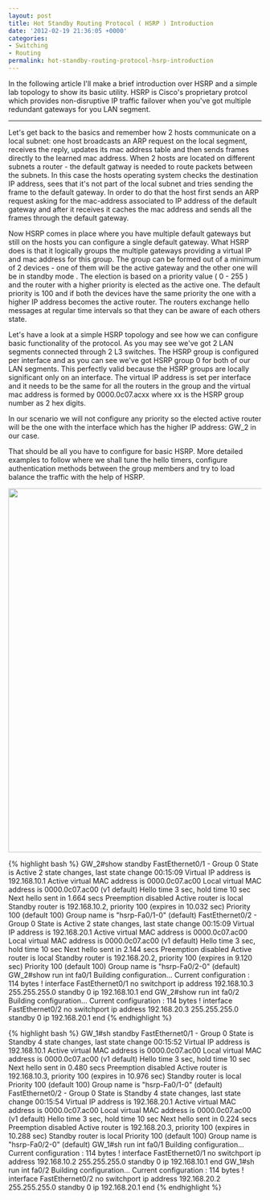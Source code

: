 ```yaml
---
layout: post
title: Hot Standby Routing Protocol ( HSRP ) Introduction
date: '2012-02-19 21:36:05 +0000'
categories:
- Switching
- Routing
permalink: hot-standby-routing-protocol-hsrp-introduction
---
```

In the following article I'll make a brief introduction over HSRP and a simple lab topology to show its basic utility. HSRP is Cisco's proprietary protcol which provides non-disruptive IP traffic failover when you've got multiple redundant gateways for you LAN segment. 

___

Let's get back to the basics and remember how 2 hosts communicate on a local subnet: one host broadcasts an ARP request on the local segment, receives the reply, updates its mac address table and then sends frames directly to the learned mac address. When 2 hosts are located on different subnets a router - the default gatway is needed to route packets between the subnets. In this case the hosts operating system checks the destination IP address, sees that it's not part of the local subnet and tries sending the frame to the default gateway. In order to do that the host first sends an ARP request asking for the mac-address associated to IP address of the default gateway and after it receives it caches the mac address and sends all the frames through the default gateway.

Now HSRP comes in place where you have multiple default gateways but still on the hosts you can configure a single default gateway. What HSRP does is that it logically groups the multiple gateways providing a virtual IP and mac address for this group. The group can be formed out of a minimum of 2 devices - one of them will be the active gateway and the other one will be in standby mode . The election is based on a priority value ( 0 - 255 ) and the router with a higher priority is elected as the active one. The default priority is 100 and if both the devices have the same priority the one with a higher IP address becomes the active router.&nbsp;The routers exchange hello messages at regular time intervals so that they can be aware of each others state.

Let's have a look at a simple HSRP topology and see how we can configure basic functionality of the protocol. As you may see we've got 2 LAN segments connected through 2 L3 switches. The HSRP group is configured per interface and as you can see we've got HSRP group 0 for both of our LAN segments. This perfectly valid because the HSRP groups are locally significant only on an interface. The virtual IP address is set per interface and it needs to be the same for all the routers in the group and the virtual mac address is formed by 0000.0c07.acxx where xx is the HSRP group number as 2 hex digits.

In our scenario we will not configure any priority so the elected active router will be the one with the interface which has the higher IP address: GW_2 in our case.

That should be all you have to configure for basic HSRP. More detailed examples to follow where we shall tune the hello timers, configure authentication methods between the group members and try to load balance the traffic with the help of HSRP.

<img class="aligncenter size-large wp-image-123" title="HSRP" src="{{'/public/images/BlankNetworkDiagram-777x1024.png' | prepend: site.baseurl | prepend: site.url }}" alt="" width="550" height="724" />

{% highlight bash %}
GW_2#show standby
FastEthernet0/1 - Group 0
  State is Active
    2 state changes, last state change 00:15:09
  Virtual IP address is 192.168.10.1
  Active virtual MAC address is 0000.0c07.ac00
    Local virtual MAC address is 0000.0c07.ac00 (v1 default)
  Hello time 3 sec, hold time 10 sec
    Next hello sent in 1.664 secs
  Preemption disabled
  Active router is local
  Standby router is 192.168.10.2, priority 100 (expires in 10.032 sec)
  Priority 100 (default 100)
  Group name is "hsrp-Fa0/1-0" (default)
FastEthernet0/2 - Group 0
  State is Active
    2 state changes, last state change 00:15:09
  Virtual IP address is 192.168.20.1
  Active virtual MAC address is 0000.0c07.ac00
    Local virtual MAC address is 0000.0c07.ac00 (v1 default)
  Hello time 3 sec, hold time 10 sec
    Next hello sent in 2.144 secs
  Preemption disabled
  Active router is local
  Standby router is 192.168.20.2, priority 100 (expires in 9.120 sec)
  Priority 100 (default 100)
  Group name is "hsrp-Fa0/2-0" (default)
GW_2#show run int fa0/1
Building configuration...
Current configuration : 114 bytes
!
interface FastEthernet0/1
 no switchport
 ip address 192.168.10.3 255.255.255.0
 standby 0 ip 192.168.10.1
end
GW_2#show run int fa0/2
Building configuration...
Current configuration : 114 bytes
!
interface FastEthernet0/2
 no switchport
 ip address 192.168.20.3 255.255.255.0
 standby 0 ip 192.168.20.1
end
{% endhighlight %} 

{% highlight bash %}
GW_1#sh standby
FastEthernet0/1 - Group 0
  State is Standby
    4 state changes, last state change 00:15:52
  Virtual IP address is 192.168.10.1
  Active virtual MAC address is 0000.0c07.ac00
    Local virtual MAC address is 0000.0c07.ac00 (v1 default)
  Hello time 3 sec, hold time 10 sec
    Next hello sent in 0.480 secs
  Preemption disabled
  Active router is 192.168.10.3, priority 100 (expires in 10.976 sec)
  Standby router is local
  Priority 100 (default 100)
  Group name is "hsrp-Fa0/1-0" (default)
FastEthernet0/2 - Group 0
  State is Standby
    4 state changes, last state change 00:15:54
  Virtual IP address is 192.168.20.1
  Active virtual MAC address is 0000.0c07.ac00
    Local virtual MAC address is 0000.0c07.ac00 (v1 default)
  Hello time 3 sec, hold time 10 sec
    Next hello sent in 0.224 secs
  Preemption disabled
  Active router is 192.168.20.3, priority 100 (expires in 10.288 sec)
  Standby router is local
  Priority 100 (default 100)
  Group name is "hsrp-Fa0/2-0" (default)
GW_1#sh run int fa0/1
Building configuration...
Current configuration : 114 bytes
!
interface FastEthernet0/1
 no switchport
 ip address 192.168.10.2 255.255.255.0
 standby 0 ip 192.168.10.1
end
GW_1#sh run int fa0/2
Building configuration...
Current configuration : 114 bytes
!
interface FastEthernet0/2
 no switchport
 ip address 192.168.20.2 255.255.255.0
 standby 0 ip 192.168.20.1
end
{% endhighlight %} 
